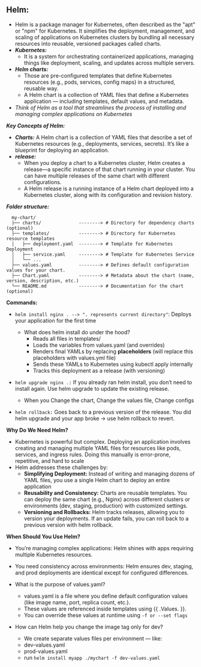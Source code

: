 ## Helm:
   + Helm is a package manager for Kubernetes, often described as the "apt" or "npm" for Kubernetes. It simplifies the deployment, management, and scaling of applications on Kubernetes clusters by bundling all necessary resources into reusable, versioned packages called charts.
   + **_Kubernetes:_**
     + It is a system for orchestrating containerized applications, managing things like deployment, scaling, and updates across multiple servers.
   + **_Helm charts:_**
     + Those are pre-configured templates that define Kubernetes resources (e.g., pods, services, config maps) in a structured, reusable way.
     + A Helm chart is a collection of YAML files that define a Kubernetes application — including templates, default values, and metadata.
   + _Think of Helm as a tool that streamlines the process of installing and managing complex applications on Kubernetes_

**_Key Concepts of Helm:_**
   + **_Charts:_** A Helm chart is a collection of YAML files that describe a set of Kubernetes resources (e.g., deployments, services, secrets). It’s like a blueprint for deploying an application.
   + **_release:_**
      + When you deploy a chart to a Kubernetes cluster, Helm creates a release—a specific instance of that chart running in your cluster. You can have multiple releases of the same chart with different configurations.
      + A Helm release is a running instance of a Helm chart deployed into a Kubernetes cluster, along with its configuration and revision history.
      
**_Folder structure:_**
```
  my-chart/
  ├── charts/              --------> # Directory for dependency charts (optional)
  ├── templates/           --------> # Directory for Kubernetes resource templates 
  │   ├── deployment.yaml  --------> # Template for Kubernetes Deployment
  │   ├── service.yaml     --------> # Template for Kubernetes Service 
  │   └── ...
  ├── values.yaml          --------> # Defines default configuration values for your chart.
  ├── Chart.yaml           --------> # Metadata about the chart (name, version, description, etc.) 
  └── README.md            --------> # Documentation for the chart (optional)  
```
 

**Commands:** 
   + `helm install nginx . --> ". represents current directory"`: Deploys your application for the first time
     + What does helm install do under the hood?
       + Reads all files in templates/
       + Loads the variables from values.yaml (and overrides)
       + Renders final YAMLs by replacing **placeholders** (will replace this placeholders with values.yml file)
       + Sends these YAMLs to Kubernetes using kubectl apply internally
       + Tracks this deployment as a release (with versioning)
      
   +  `helm upgrade nginx .:` If you already ran helm install, you don’t need to install again. Use helm upgrade to update the existing release.
       + When you Change the chart, Change the values file, Change configs
    
   +  `helm rollback:` Goes back to a previous version of the release. You did helm upgrade and your app broke → use helm rollback to revert.
    
**Why Do We Need Helm?**  
   + Kubernetes is powerful but complex. Deploying an application involves creating and managing multiple YAML files for resources like pods, services, and ingress rules. Doing this manually is error-prone, repetitive, and hard to scale
   + Helm addresses these challenges by:
     + **Simplifying Deployment:** Instead of writing and managing dozens of YAML files, you use a single Helm chart to deploy an entire application
     + **Reusability and Consistency:** Charts are reusable templates. You can deploy the same chart (e.g., Nginx) across different clusters or environments (dev, staging, production) with customized settings.
     + **Versioning and Rollbacks:** Helm tracks releases, allowing you to version your deployments. If an update fails, you can roll back to a previous version with helm rollback.

**When Should You Use Helm?**  
   + You’re managing complex applications: Helm shines with apps requiring multiple Kubernetes resources.
   + You need consistency across environments: Helm ensures dev, staging, and prod deployments are identical except for configured differences.

 + What is the purpose of values.yaml?
   + values.yaml is a file where you define default configuration values (like image name, port, replica count, etc.).
   + These values are referenced inside templates using {{ .Values.<key> }}.
   + You can override these values at runtime using `-f or --set flags`
  
 + How can Helm help you change the image tag only for dev?
   + We create separate values files per environment — like:
   + dev-values.yaml
   + prod-values.yaml
   + run `helm install myapp ./mychart -f dev-values.yaml`

























